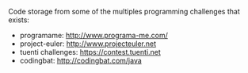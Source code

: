 Code storage from some of the multiples programming challenges that exists:

- programame:   http://www.programa-me.com/
- project-euler: http://www.projecteuler.net
- tuenti challenges: https://contest.tuenti.net
- codingbat: http://codingbat.com/java
